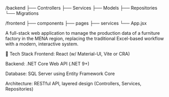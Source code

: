 /backend
  ├── Controllers
  ├── Services
  ├── Models
  ├── Repositories
  └── Migrations

/frontend
  ├── components
  ├── pages
  ├── services
  └── App.jsx


  A full-stack web application to manage the production data of a furniture factory in the MENA region, replacing the traditional Excel-based workflow with a modern, interactive system.

🧩 Tech Stack
Frontend: React (w/ Material-UI, Vite or CRA)

Backend: .NET Core Web API (.NET 9+)

Database: SQL Server using Entity Framework Core

Architecture: RESTful API, layered design (Controllers, Services, Repositories)
